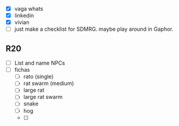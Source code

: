 - [x] vaga whats
- [x] linkedin
- [x] vivian
- [ ] just make a checklist for SDMRG. maybe play around in Gaphor.

## R20
- [ ] List and name NPCs
- [ ] fichas
	- [ ] rato (single)
	- [ ] rat swarm (medium)
	- [ ] large rat
	- [ ] large rat swarm
	- [ ] snake
	- [ ] hog
	- [ ] 
